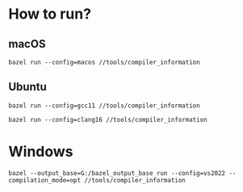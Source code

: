 # How to run?

## macOS

```shell
bazel run --config=macos //tools/compiler_information
```

## Ubuntu

```shell
bazel run --config=gcc11 //tools/compiler_information
```

```shell
bazel run --config=clang16 //tools/compiler_information
```

# Windows

```shell
bazel --output_base=G:/bazel_output_base run --config=vs2022 --compilation_mode=opt //tools/compiler_information
```

